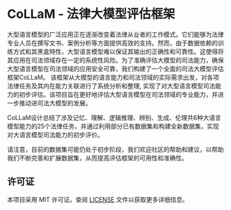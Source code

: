 
# CoLLaM - 法律大模型评估框架

大型语言模型的广泛应用正在逐渐改变着法律从业者的工作模式。它们能够为法律专业人员在撰写文书、案例分析等方面提供高效的支持。然而，由于数据依赖的训练方式和其黑盒特性，大型语言模型难以保证其输出的正确性和可靠性。这使得将其应用在司法领域存在一定的系统性风险。为了准确评估大模型的司法能力，确保大型语言模型在司法领域的应用安全可靠，我们构建了一个全面的司法大模型评估框架CoLLaM。 该框架从大模型的语言能力和司法领域的实际需求出发，对各项法律任务及其内在能力关联进行了系统分析和整理, 实现了对大型语言模型司法能力的初步评估。该项目旨在更好地评估大型语言模型在司法领域的专业能力，并进一步推动进司法大模型的发展。

CoLLaM设计总结了涉及记忆、理解、逻辑推理、辨别、生成、伦理共6种大语言模型能力的25个法律任务，并通过利用部分已有数据集和构建全新数据集，实现对大语言模型司法能力的初步评价。

请注意，目前的数据集可能仍处于初步阶段，我们欢迎社区的帮助和建议，以帮助我们不断完善和扩展数据集，从而提高评估框架的可用性和准确性。



## 许可证

本项目采用 MIT 许可证。查阅 [LICENSE](LICENSE) 文件以获取更多详细信息。
